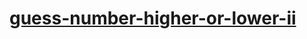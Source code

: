 # [guess-number-higher-or-lower-ii](https://leetcode-cn.com/problems/guess-number-higher-or-lower-ii)
